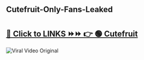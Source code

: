 
 ## Cutefruit-Only-Fans-Leaked

# <h2><a href="https://clipsfans.com/Cutefruit&ref=git">🔗 Click to LINKS ⏩⏩ 👉 🟢 Cutefruit </a></h2>

<a href="https://clipsfans.com/Cutefruit&ref=git" rel="nofollow" data-target="animated-image.originalLink"><img src="https://i.ibb.co.com/xMMVF88/686577567.gif" alt="Viral Video Original" style="max-width: 100%; display: inline-block;" data-target="animated-image.originalImage"></a>
